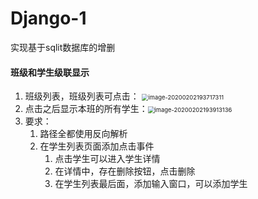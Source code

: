 # Django-1
实现基于sqlit数据库的增删
#### 班级和学生级联显示

1. 班级列表，班级列表可点击： <img src="C:\Users\坂田银时\AppData\Roaming\Typora\typora-user-images\image-20200202193717311.png" alt="image-20200202193717311" style="zoom:67%;" />	
2. 点击之后显示本班的所有学生：<img src="C:\Users\坂田银时\AppData\Roaming\Typora\typora-user-images\image-20200202193913136.png" alt="image-20200202193913136" style="zoom:67%;" />
3. 要求：
   1. 路径全都使用反向解析
   2. 在学生列表页面添加点击事件
      1. 点击学生可以进入学生详情
      2. 在详情中，存在删除按钮，点击删除
      3. 在学生列表最后面，添加输入窗口，可以添加学生
